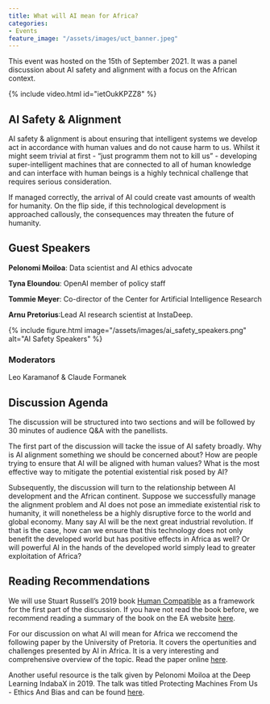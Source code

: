 ```yaml
---
title: What will AI mean for Africa?
categories:
- Events
feature_image: "/assets/images/uct_banner.jpeg"
---
```


This event was hosted on the 15th of September 2021. It was a panel discussion about AI safety and alignment with a focus on the African context.

{% include video.html id="ietOukKPZZ8" %}

## AI Safety & Alignment
AI safety & alignment is about ensuring that intelligent systems we develop act in accordance with human values and do not cause harm to us. Whilst it might seem trivial at first - “just programm them not to kill us” - developing super-intelligent machines that are connected to all of human knowledge and can interface with human beings is a highly technical challenge that requires serious consideration.

If managed correctly, the arrival of AI could create vast amounts of wealth for humanity. On the flip side, if this technological development is approached callously, the consequences may threaten the future of humanity.

## Guest Speakers
**Pelonomi Moiloa**: Data scientist and AI ethics advocate

**Tyna Eloundou**: OpenAI member of policy staff

**Tommie Meyer**: Co-director of the Center for Artificial Intelligence Research

**Arnu Pretorius**:Lead AI research scientist at InstaDeep.

{% include figure.html image="/assets/images/ai_safety_speakers.png" alt="AI Safety Speakers" %}

### Moderators
Leo Karamanof & Claude Formanek

## Discussion Agenda
The discussion will be structured into two sections and will be followed by 30 minutes of audience Q&A with the panellists.

The first part of the discussion will tacke the issue of AI safety broadly. Why is AI alignment something we should be concerned about? How are people trying to ensure that AI will be aligned with human values? What is the most effective way to mitigate the potential existential risk posed by AI?

Subsequently, the discussion will turn to the relationship between AI development and the African continent. Suppose we successfully manage the alignment problem and AI does not pose an immediate existential risk to humanity, it will nonetheless be a highly disruptive force to the world and global economy. Many say AI will be the next great industrial revolution. If that is the case, how can we ensure that this technology does not only benefit the developed world but has positive effects in Africa as well? Or will powerful AI in the hands of the developed world simply lead to greater exploitation of Africa?

## Reading Recommendations
We will use Stuart Russell’s 2019 book [Human Compatible](https://www.goodreads.com/en/book/show/44767248-human-compatible) as a framework for the first part of the discussion. If you have not read the book before, we recommend reading a summary of the book on the EA website [here](https://forum.effectivealtruism.org/posts/tsHfFdAGehzoH6BZR/summary-of-stuart-russell-s-new-book-human-compatible).

For our discussion on what AI will mean for Africa we reccomend the following paper by the University of Pretoria. It covers the opertunities and challenges presented by AI in Africa. It is a very interesting and comprehensive overview of the topic. Read the paper online [here](https://www.up.ac.za/media/shared/7/ZP_Files/ai-for-africa.zp165664.pdf).

Another useful resource is the talk given by Pelonomi Moiloa at the Deep Learning IndabaX in 2019. The talk was titled Protecting Machines From Us - Ethics And Bias and can be found [here](https://www.youtube.com/watch?v=J4ZNp92kEUM).
